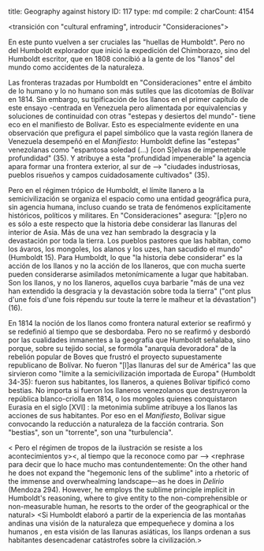 title:          Geography against history
ID:             117
type:           md
compile:        2
charCount:      4154


<transición con "cultural enframing", introducir "Consideraciones">


En este punto vuelven a ser cruciales las "huellas de Humboldt". Pero no del Humboldt explorador que inició la expedición del Chimborazo, sino del Humboldt escritor, que en 1808 concibió a la gente de los "llanos" del mundo como accidentes de la naturaleza.

Las fronteras trazadas por Humboldt en "Consideraciones" entre el ámbito de lo humano y lo no humano son más sutiles que las dicotomías de Bolívar en 1814. Sin embargo, su tipificación de los llanos en el primer capítulo de este ensayo -centrada en Venezuela pero alimentada por equivalencias y soluciones de continuidad con otras "estepas y desiertos del mundo"- tiene eco en el manifiesto de Bolívar. Esto es especialmente evidente en una observación que prefigura el papel simbólico que la vasta región llanera de Venezuela desempeñó en el _Manifiesto_: Humboldt define las "estepas" venezolanas como "espantosa soledad (...) [con S]elvas de impenetrable profundidad" (35).  Y atribuye a esta "profundidad impenerable" la agencia apara formar una frontera exterior, al sur de --> "ciudades industriosas, pueblos risueños y campos cuidadosamente cultivados" (35). 

Pero en el régimen trópico de Humboldt, el límite llanero a la semicivilización  se organiza el espacio como una entidad geográfica pura, sin agencia humana, incluso cuando se trata de fenómenos explícitamente históricos, políticos y militares. En "Consideraciones" asegura: "[p]ero no es sólo a este respecto que la historia debe considerar las llanuras del interior de Asia. Más de una vez han sembrado la desgracia y la devastación por toda la tierra. Los pueblos pastores que las habitan, como los ávaros, los mongoles, los alanos y los uzes, han sacudido el mundo" (Humboldt 15). Para Humboldt, lo que "la historia debe considerar" es la acción de los llanos y no la acción de los llaneros, que con mucha suerte pueden considerarse asimilados metonímicamente a lugar que habitaban. Son los llanos, y no los llaneros, aquellos cuya barbarie "más de una vez han extendido la desgracia y la devastación sobre toda la tierra" ("ont plus d'une fois d'une fois répendu sur toute la terre le malheur et la dévastation") (16). 

En 1814 la noción de los llanos como frontera natural exterior se reafirmó y se redefinió al tiempo que se desbordaba. Pero no se reafirmó y desbordó por las cualidades inmanentes a la geografía que Humboldt señalaba, sino porque, sobre su tejido social, se formóla "anarquía devoradora" de la rebelión popular de Boves que frustró el proyecto supuestamente republicano de Bolívar. No fueron "[l]as llanuras del sur de América" las que sirvieron como "límite a la semicivilización importada de Europa" (Humboldt 34-35): fueron sus habitantes, los llaneros, a quienes Bolívar tipificó como bestias.  No importa si fueron los llaneros venezolanos que destruyeron la república blanco-criolla en 1814, o los mongoles quienes conquistaron Eurasia en el siglo [XVI] : la metonimia sublime atribuye a los llanos las acciones de sus habitantes. Por eso en el *Manifiesto*, Bolívar sigue convocando la reducción a naturaleza de la facción contraria. Son "bestias", son un "torrente", son una "turbulencia".

< Pero el régimen de tropos de la ilustración se resiste a los acontecimientos y><, al tiempo que la reconoce como par --><decreto>
<rephrase para decir que lo hace mucho mas contundentemente: On the other hand he does not expand the "hegemonic lens of the sublime" into a rhetoric of the immense and overwhealming landscape–-as he does in _Delirio_ (Mendoza 294). However, he employs the sublime principle implicit in Humboldt's reasoning, where to give entity to the non-comprehensible or non-measurable human, he resorts to the order of the geographical or the natural> <Tiempo de confluencias de las historias natural y humana>
<Si Humboldt elaboró a partir de la experiencia de las montañas andinas una visión de la naturaleza que empequeñece y domina a los humanos <!-- (Mary Louise Pratt citada por Mendoza)-->, en esta visión de las llanuras asiáticas, los llanps ordenan a sus habitantes desencadenar catástrofes sobre la civilización.>